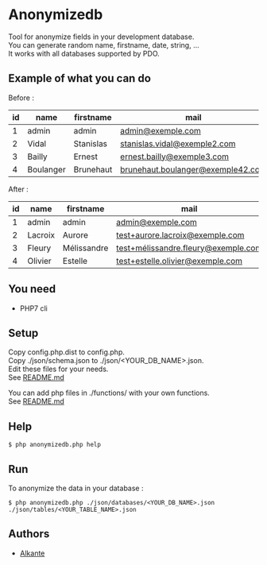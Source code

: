 Anonymizedb
===========

Tool for anonymize fields in your development database.  
You can generate random name, firstname, date, string, ...  
It works with all databases supported by PDO.


Example of what you can do
--------------------------

Before :  

| id | name       | firstname  | mail                               | login       | pwd                                                          |
|----|------------|------------|------------------------------------|-------------|--------------------------------------------------------------|
| 1  | admin      | admin      | admin@exemple.com                  | admin       | $2y$10$TIbP5QZSRwG4qgIIPM2Id.xXMppaVA9NS.1l8l1tNmOXcrsPc0tw. |
| 2  | Vidal      | Stanislas  | stanislas.vidal@exemple2.com       | svidal      | $2y$10$MJqgEaabRg7E0u0ijfN89uxYCj7A8yl55jO6Ln4TXDRDY0lLhzJ.O |
| 3  | Bailly     | Ernest     | ernest.bailly@exemple3.com         | ebailly     | $2y$10$JRxko3xIdSbrSDUdX6bTgeE/l4bhPbpDtSGZ6.rEXmkJfaz4zXHty |
| 4  | Boulanger  | Brunehaut  | brunehaut.boulanger@exemple42.com  | bboulanger  | $2y$10$4NpShLrWcc3feINtfqC2F.30oJ/yT3w9S98sgDP7jGlJEBSX54u.2 |
  
After :  

| id | name       | firstname   | mail                                 | login    | pwd                                                          |
|----|------------|-------------|--------------------------------------|----------|--------------------------------------------------------------|
| 1  | admin      | admin       | admin@exemple.com                    | admin    | $2y$10$TIbP5QZSRwG4qgIIPM2Id.xXMppaVA9NS.1l8l1tNmOXcrsPc0tw. |
| 2  | Lacroix    | Aurore      | test+aurore.lacroix@exemple.com      | alacroix | $2y$10$TIbP5QZSRwG4qgIIPM2Id.xXMppaVA9NS.1l8l1tNmOXcrsPc0tw. |
| 3  | Fleury     | Mélissandre | test+mélissandre.fleury@exemple.com	 | mfleury  | $2y$10$TIbP5QZSRwG4qgIIPM2Id.xXMppaVA9NS.1l8l1tNmOXcrsPc0tw. |
| 4  | Olivier    | Estelle     | test+estelle.olivier@exemple.com     | eolivier | $2y$10$TIbP5QZSRwG4qgIIPM2Id.xXMppaVA9NS.1l8l1tNmOXcrsPc0tw. |


You need
--------

* PHP7 cli


Setup
-----

Copy config.php.dist to config.php.  
Copy ./json/schema.json to ./json/<YOUR_DB_NAME>.json.  
Edit these files for your needs.  
See [README.md](./json/README.md)  
  
You can add php files in ./functions/ with your own functions.  
See [README.md](./functions/README.md)


Help
----
```
$ php anonymizedb.php help
```


Run
---

To anonymize the data in your database :  
```
$ php anonymizedb.php ./json/databases/<YOUR_DB_NAME>.json ./json/tables/<YOUR_TABLE_NAME>.json
```


Authors
-------

* [Alkante](https://www.alkante.com/)

